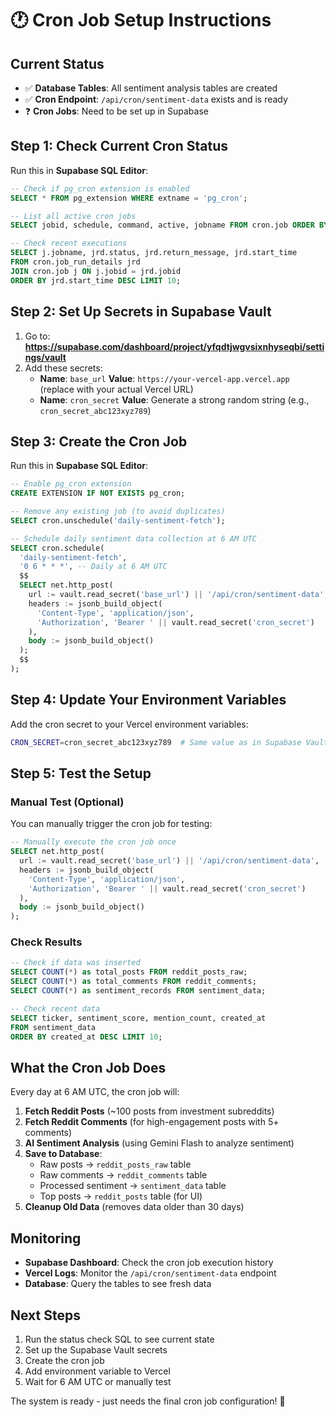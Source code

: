 # 🕐 Cron Job Setup Instructions

## Current Status
- ✅ **Database Tables**: All sentiment analysis tables are created
- ✅ **Cron Endpoint**: `/api/cron/sentiment-data` exists and is ready
- ❓ **Cron Jobs**: Need to be set up in Supabase

## Step 1: Check Current Cron Status

Run this in **Supabase SQL Editor**:
```sql
-- Check if pg_cron extension is enabled
SELECT * FROM pg_extension WHERE extname = 'pg_cron';

-- List all active cron jobs
SELECT jobid, schedule, command, active, jobname FROM cron.job ORDER BY jobid;

-- Check recent executions
SELECT j.jobname, jrd.status, jrd.return_message, jrd.start_time 
FROM cron.job_run_details jrd
JOIN cron.job j ON j.jobid = jrd.jobid
ORDER BY jrd.start_time DESC LIMIT 10;
```

## Step 2: Set Up Secrets in Supabase Vault

1. Go to: **https://supabase.com/dashboard/project/yfqdtjwgvsixnhyseqbi/settings/vault**
2. Add these secrets:
   - **Name**: `base_url` **Value**: `https://your-vercel-app.vercel.app` (replace with your actual Vercel URL)
   - **Name**: `cron_secret` **Value**: Generate a strong random string (e.g., `cron_secret_abc123xyz789`)

## Step 3: Create the Cron Job

Run this in **Supabase SQL Editor**:
```sql
-- Enable pg_cron extension
CREATE EXTENSION IF NOT EXISTS pg_cron;

-- Remove any existing job (to avoid duplicates)
SELECT cron.unschedule('daily-sentiment-fetch');

-- Schedule daily sentiment data collection at 6 AM UTC
SELECT cron.schedule(
  'daily-sentiment-fetch',
  '0 6 * * *', -- Daily at 6 AM UTC
  $$
  SELECT net.http_post(
    url := vault.read_secret('base_url') || '/api/cron/sentiment-data',
    headers := jsonb_build_object(
      'Content-Type', 'application/json',
      'Authorization', 'Bearer ' || vault.read_secret('cron_secret')
    ),
    body := jsonb_build_object()
  );
  $$
);
```

## Step 4: Update Your Environment Variables

Add the cron secret to your Vercel environment variables:
```bash
CRON_SECRET=cron_secret_abc123xyz789  # Same value as in Supabase Vault
```

## Step 5: Test the Setup

### Manual Test (Optional)
You can manually trigger the cron job for testing:
```sql
-- Manually execute the cron job once
SELECT net.http_post(
  url := vault.read_secret('base_url') || '/api/cron/sentiment-data',
  headers := jsonb_build_object(
    'Content-Type', 'application/json',
    'Authorization', 'Bearer ' || vault.read_secret('cron_secret')
  ),
  body := jsonb_build_object()
);
```

### Check Results
```sql
-- Check if data was inserted
SELECT COUNT(*) as total_posts FROM reddit_posts_raw;
SELECT COUNT(*) as total_comments FROM reddit_comments;
SELECT COUNT(*) as sentiment_records FROM sentiment_data;

-- Check recent data
SELECT ticker, sentiment_score, mention_count, created_at 
FROM sentiment_data 
ORDER BY created_at DESC LIMIT 10;
```

## What the Cron Job Does

Every day at 6 AM UTC, the cron job will:

1. **Fetch Reddit Posts** (~100 posts from investment subreddits)
2. **Fetch Reddit Comments** (for high-engagement posts with 5+ comments)
3. **AI Sentiment Analysis** (using Gemini Flash to analyze sentiment)
4. **Save to Database**:
   - Raw posts → `reddit_posts_raw` table
   - Raw comments → `reddit_comments` table  
   - Processed sentiment → `sentiment_data` table
   - Top posts → `reddit_posts` table (for UI)
5. **Cleanup Old Data** (removes data older than 30 days)

## Monitoring

- **Supabase Dashboard**: Check the cron job execution history
- **Vercel Logs**: Monitor the `/api/cron/sentiment-data` endpoint
- **Database**: Query the tables to see fresh data

## Next Steps

1. Run the status check SQL to see current state
2. Set up the Supabase Vault secrets  
3. Create the cron job
4. Add environment variable to Vercel
5. Wait for 6 AM UTC or manually test

The system is ready - just needs the final cron job configuration! 🚀

